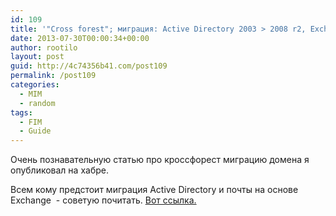 ```yaml
---
id: 109
title: '"Cross forest"; миграция: Active Directory 2003 > 2008 r2, Exchange 2003 > 2010, пользователи и компьютеры, Синхронизация адресных книг'
date: 2013-07-30T00:00:34+00:00
author: rootilo
layout: post
guid: http://4c74356b41.com/post109
permalink: /post109
categories:
  - MIM
  - random
tags:
  - FIM
  - Guide
---
```

Очень познавательную статью про кроссфорест миграцию домена я опубликовал на хабре.
  
Всем кому предстоит миграция Active Directory и почты на основе Exchange  - советую почитать. [Вот ссылка.](http://habrahabr.ru/post/188204/)